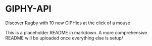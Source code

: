 # GIPHY-API
Discover Rugby with 10 new GIPHies at the click of a mouse

This is a placeholder README in markdown.  A more comprehensive README will be uploaded once everything else is setup/
